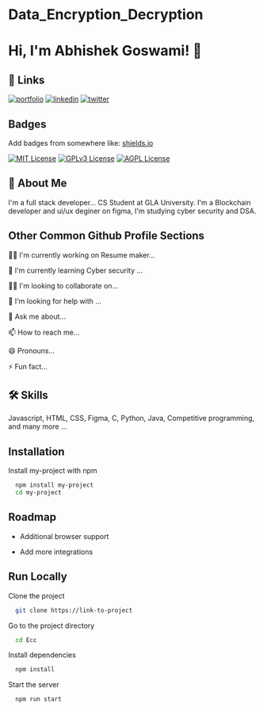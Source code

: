# Data_Encryption_Decryption




# Hi, I'm Abhishek Goswami! 👋


## 🔗 Links
[![portfolio](https://img.shields.io/badge/my_portfolio-000?style=for-the-badge&logo=ko-fi&logoColor=white)](http://127.0.0.1:5500/Portfolio.html/)
[![linkedin](https://img.shields.io/badge/linkedin-0A66C2?style=for-the-badge&logo=linkedin&logoColor=white)](https://www.linkedin.com/in/abhishek-goswami-43b653190/)
[![twitter](https://img.shields.io/badge/twitter-1DA1F2?style=for-the-badge&logo=twitter&logoColor=white)](https://x.com/Abhishe87156156?t=zXYfyQdKaL0NkuZriIjFxA&s=09/)


## Badges

Add badges from somewhere like: [shields.io](https://shields.io/)

[![MIT License](https://img.shields.io/badge/License-MIT-green.svg)](https://choosealicense.com/licenses/mit/)
[![GPLv3 License](https://img.shields.io/badge/License-GPL%20v3-yellow.svg)](https://opensource.org/licenses/)
[![AGPL License](https://img.shields.io/badge/license-AGPL-blue.svg)](http://www.gnu.org/licenses/agpl-3.0)


## 🚀 About Me
I'm a full stack developer...
CS Student at GLA University.
I'm a Blockchain developer and ui/ux deginer on figma,
I'm studying cyber security and DSA.


## Other Common Github Profile Sections
👩‍💻 I'm currently working on  Resume maker...

🧠 I'm currently learning Cyber security ...

👯‍♀️ I'm looking to collaborate on...

🤔 I'm looking for help with ...

💬 Ask me about...

📫 How to reach me...

😄 Pronouns...

⚡️ Fun fact...


## 🛠 Skills
Javascript, HTML, CSS,  Figma, C,  Python,  Java,  Competitive programming, and many more ...


## Installation

Install my-project with npm

```bash
  npm install my-project
  cd my-project
```
    
## Roadmap

- Additional browser support

- Add more integrations


## Run Locally

Clone the project

```bash
  git clone https://link-to-project
```

Go to the project directory

```bash
  cd Ecc
```

Install dependencies

```bash
  npm install
```

Start the server

```bash
  npm run start
```


